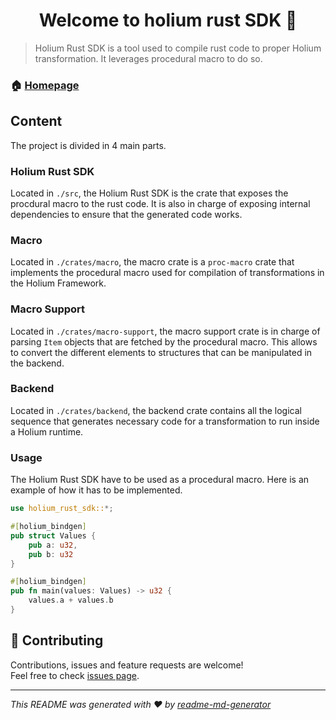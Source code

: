 <h1 align="center">Welcome to holium rust SDK 👋</h1>

> Holium Rust SDK is a tool used to compile rust code to proper Holium transformation. It leverages procedural macro to do so.

### 🏠 [Homepage](https://holium.org/)

## Content

The project is divided in 4 main parts.

### Holium Rust SDK

Located in `./src`, the Holium Rust SDK is the crate that exposes the procdural macro to the rust code. It is also in
charge of exposing internal dependencies to ensure that the generated code works.

### Macro

Located in `./crates/macro`, the macro crate is a `proc-macro` crate that implements the procedural macro
used for compilation of transformations in the Holium Framework.

### Macro Support

Located in `./crates/macro-support`, the macro support crate is in charge of parsing `Item` objects that
are fetched by the procedural macro. This allows to convert the different elements to structures that 
can be manipulated in the backend.

### Backend

Located in `./crates/backend`, the backend crate contains all the logical sequence that generates necessary code for a 
transformation to run inside a Holium runtime.

### Usage

The Holium Rust SDK have to be used as a procedural macro. Here is an example of how it has to be 
implemented.

```rust
use holium_rust_sdk::*;

#[holium_bindgen]
pub struct Values {
    pub a: u32,
    pub b: u32
}

#[holium_bindgen]
pub fn main(values: Values) -> u32 {
    values.a + values.b
}

```

## 🤝 Contributing

Contributions, issues and feature requests are welcome!<br />Feel free to check [issues page](https://github.com/polyphene/holium-rust-sdk/issues).


***
_This README was generated with ❤️ by [readme-md-generator](https://github.com/kefranabg/readme-md-generator)_